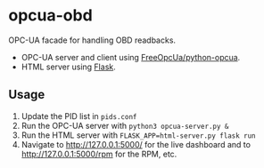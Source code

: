 # opcua-obd
OPC-UA facade for handling OBD readbacks.
* OPC-UA server and client using [FreeOpcUa/python-opcua](https://github.com/FreeOpcUa/python-opcua).
* HTML server using [Flask](http://flask.pocoo.org/).

## Usage
1. Update the PID list in `pids.conf`
1. Run the OPC-UA server with `python3 opcua-server.py &`
1. Run the HTML server with `FLASK_APP=html-server.py flask run`
1. Navigate to http://127.0.0.1:5000/ for the live dashboard and to http://127.0.0.1:5000/rpm for the RPM, etc.

